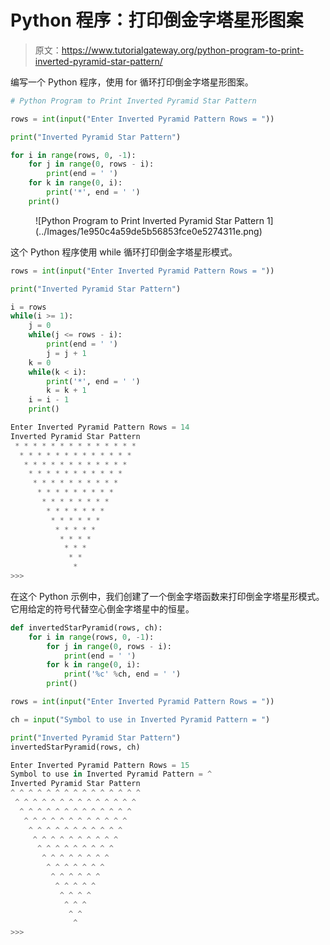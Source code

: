 # Python 程序：打印倒金字塔星形图案

> 原文：<https://www.tutorialgateway.org/python-program-to-print-inverted-pyramid-star-pattern/>

编写一个 Python 程序，使用 for 循环打印倒金字塔星形图案。

```py
# Python Program to Print Inverted Pyramid Star Pattern

rows = int(input("Enter Inverted Pyramid Pattern Rows = "))

print("Inverted Pyramid Star Pattern") 

for i in range(rows, 0, -1):
    for j in range(0, rows - i):
        print(end = ' ')
    for k in range(0, i):
        print('*', end = ' ')
    print()
```

<figure class="wp-block-image size-large">![Python Program to Print Inverted Pyramid Star Pattern 1](../Images/1e950c4a59de5b56853fce0e5274311e.png)</figure>

这个 Python 程序使用 while 循环打印倒金字塔星形模式。

```py
rows = int(input("Enter Inverted Pyramid Pattern Rows = "))

print("Inverted Pyramid Star Pattern") 

i = rows
while(i >= 1):
    j = 0
    while(j <= rows - i):
        print(end = ' ')
        j = j + 1
    k = 0
    while(k < i):
        print('*', end = ' ')
        k = k + 1
    i = i - 1
    print()
```

```py
Enter Inverted Pyramid Pattern Rows = 14
Inverted Pyramid Star Pattern
 * * * * * * * * * * * * * * 
  * * * * * * * * * * * * * 
   * * * * * * * * * * * * 
    * * * * * * * * * * * 
     * * * * * * * * * * 
      * * * * * * * * * 
       * * * * * * * * 
        * * * * * * * 
         * * * * * * 
          * * * * * 
           * * * * 
            * * * 
             * * 
              * 
>>> 
```

在这个 Python 示例中，我们创建了一个倒金字塔函数来打印倒金字塔星形模式。它用给定的符号代替空心倒金字塔星中的恒星。

```py
def invertedStarPyramid(rows, ch):
    for i in range(rows, 0, -1):
        for j in range(0, rows - i):
            print(end = ' ')
        for k in range(0, i):
            print('%c' %ch, end = ' ')
        print()

rows = int(input("Enter Inverted Pyramid Pattern Rows = "))

ch = input("Symbol to use in Inverted Pyramid Pattern = ")

print("Inverted Pyramid Star Pattern")
invertedStarPyramid(rows, ch)
```

```py
Enter Inverted Pyramid Pattern Rows = 15
Symbol to use in Inverted Pyramid Pattern = ^
Inverted Pyramid Star Pattern
^ ^ ^ ^ ^ ^ ^ ^ ^ ^ ^ ^ ^ ^ ^ 
 ^ ^ ^ ^ ^ ^ ^ ^ ^ ^ ^ ^ ^ ^ 
  ^ ^ ^ ^ ^ ^ ^ ^ ^ ^ ^ ^ ^ 
   ^ ^ ^ ^ ^ ^ ^ ^ ^ ^ ^ ^ 
    ^ ^ ^ ^ ^ ^ ^ ^ ^ ^ ^ 
     ^ ^ ^ ^ ^ ^ ^ ^ ^ ^ 
      ^ ^ ^ ^ ^ ^ ^ ^ ^ 
       ^ ^ ^ ^ ^ ^ ^ ^ 
        ^ ^ ^ ^ ^ ^ ^ 
         ^ ^ ^ ^ ^ ^ 
          ^ ^ ^ ^ ^ 
           ^ ^ ^ ^ 
            ^ ^ ^ 
             ^ ^ 
              ^ 
>>> 
```